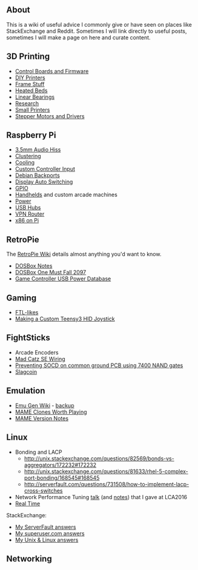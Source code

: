 ## About

This is a wiki of useful advice I commonly give or have seen on places like StackExchange and Reddit. Sometimes I will link directly to useful posts, sometimes I will make a page on here and curate content.

## 3D Printing

* [Control Boards and Firmware](3D-Printing-Control-Boards-and-Firmware)
* [DIY Printers](3D-Printing-DIY-Printers)
* [Frame Stuff](3D-Printing-Frame-Stuff)
* [Heated Beds](3D-Printing-Heated-Beds)
* [Linear Bearings](3D-Printing-Linear-Bearings)
* [Research](3D-Printing-Research)
* [Small Printers](3D-Printing-Small-Printers)
* [Stepper Motors and Drivers](3D-Printing-Stepper-Motors-and-Drivers)

## Raspberry Pi

* [3.5mm Audio Hiss](Raspberry-Pi-3.5mm-Audio-Hiss)
* [Clustering](Raspberry-Pi-Clustering)
* [Cooling](Raspberry-Pi-Cooling)
* [Custom Controller Input](Raspberry-Pi-Custom-Controller-Input)
* [Debian Backports](Raspberry-Pi-Debian-Backports)
* [Display Auto Switching](Raspberry-Pi-Display-Auto-Switching)
* [GPIO](Raspberry-Pi-GPIO)
* [Handhelds](Raspberry-Pi-Handhelds) and custom arcade machines
* [Power](Raspberry-Pi-Power)
* [USB Hubs](http://elinux.org/RPi_Powered_USB_Hubs)
* [VPN Router](https://gist.github.com/superjamie/ac55b6d2c080582a3e64)
* [x86 on Pi](x86-on-Pi)

## RetroPie

The [RetroPie Wiki](https://github.com/RetroPie/RetroPie-Setup/wiki) details almost anything you'd want to know.

* [DOSBox Notes](RetroPie-DOSBox-Notes)
* [DOSBox One Must Fall 2097](RetroPie-DOSBox-OMF2097)
* [Game Controller USB Power Database](Game-Controller-USB-Power-Database)

## Gaming

* [FTL-likes](Gaming-FTL-likes)
* [Making a Custom Teensy3 HID Joystick](Gaming-Making-a-Custom-Teensy3-HID-Joystick)

## FightSticks

* Arcade Encoders
* [Mad Catz SE Wiring](Mad-Catz-SE-Wiring)
* [Preventing SOCD on common ground PCB using 7400 NAND gates](http://forums.shoryuken.com/discussion/147393/guide-preventing-socd-on-any-common-ground-pcb-by-using-7400-chips/p1)
* [Slagcoin](http://slagcoin.com/joystick/introduction.html)

## Emulation

* [Emu Gen Wiki](http://emulation.gametechwiki.com/) - [backup](https://emulation.miraheze.org/)
* [MAME Clones Worth Playing](MAME-Clones-Worth-Playing)
* [MAME Version Notes](MAME-Version-Notes)

## Linux

* Bonding and LACP
    * http://unix.stackexchange.com/questions/82569/bonds-vs-aggregators/172232#172232
    * http://unix.stackexchange.com/questions/81633/rhel-5-complex-port-bonding/168545#168545
    * http://serverfault.com/questions/731508/how-to-implement-lacp-cross-switches
* Network Performance Tuning [talk](https://www.youtube.com/watch?v=ZYCKSN4xf84) (and [notes](http://jbainbri.github.io/lca2016.html)) that I gave at LCA2016
* [Real Time](Linux-Real-Time)

StackExchange:

* [My ServerFault answers](http://serverfault.com/users/122677/suprjami?tab=answers&sort=votes)
* [My superuser.com answers](http://superuser.com/users/136766/suprjami?tab=answers&sort=votes)
* [My Unix & Linux answers](http://unix.stackexchange.com/users/39229/suprjami?tab=answers&sort=votes)

## Networking